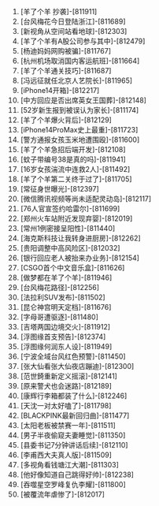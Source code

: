 
1. [羊了个羊 抄袭]-[811911]
1. [台风梅花今日登陆浙江]-[811689]
1. [新视角从空间站看地球]-[812303]
1. [羊了个羊有A股公司参与其中]-[812479]
1. [杨迪妈妈网购被骗]-[811767]
1. [杭州机场取消国内客运航班]-[811664]
1. [羊了个羊通关技巧]-[811687]
1. [冯远征就任北京人艺院长]-[811965]
1. [iPhone14开箱]-[812217]
1. [中方回应是否出席英女王国葬]-[812148]
1. [52岁新生报到被误认为家长]-[811174]
1. [羊了个羊爆火背后]-[812129]
1. [iPhone14ProMax史上最重]-[811723]
1. [警方通报女孩玉米地遭围殴]-[811600]
1. [羊了个羊急招后端开发]-[812108]
1. [蚊子带编号38是真的吗]-[811941]
1. [16岁女孩湍流中连救2人]-[811492]
1. [羊了个羊第二关终于过了]-[811705]
1. [常征身世曝光]-[812397]
1. [微信腾讯视频等尚未适配灵动岛]-[812117]
1. [76人官宣签约哈雷尔]-[811699]
1. [郑州火车站附近发现弃婴]-[812019]
1. [常州1例密接呈阳性]-[811440]
1. [海克斯科技让我转身进厨房]-[812262]
1. [贵阳调整中高风险区]-[812032]
1. [银行回应老人被抬来办业务]-[812154]
1. [CSGO首个中文音乐盒]-[811626]
1. [做梦都在羊了个羊]-[811946]
1. [台风梅花路径]-[812256]
1. [法拉利SUV发布]-[811502]
1. [昆仑神宫明天定档]-[811676]
1. [字母哥遭驱逐]-[811480]
1. [吉塔两国边境交火]-[811912]
1. [浮图缘首支预告]-[812374]
1. [浮图缘何润东人设]-[811949]
1. [宁波全域台风红色预警]-[811450]
1. [张大仙看张大仙夜店蹦迪]-[812300]
1. [范世錡重新定义摇滚]-[812141]
1. [原来警犬也会迷路]-[812189]
1. [康辉行李箱都装了什么]-[812246]
1. [天沈一对太好嗑了]-[811798]
1. [BLACKPINK最新回归曲]-[811477]
1. [太阳老板被禁赛一年]-[811511]
1. [男子半夜偷窥夫妻睡觉]-[811350]
1. [县委书记7分钟讲话后续]-[812110]
1. [李甫西大夫真人版]-[811509]
1. [多视角看钱塘江大潮]-[811303]
1. [他好像知道自己跳得好帅]-[812238]
1. [吞噬星空罗峰复仇李耀]-[811800]
1. [被覆流年虐惨了]-[812017]